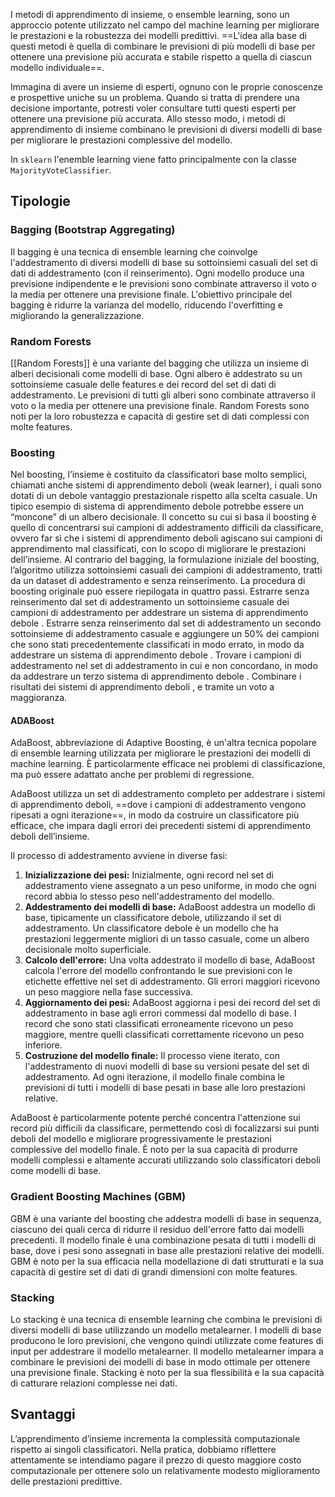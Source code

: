I metodi di apprendimento di insieme, o ensemble learning, sono un approccio potente utilizzato nel campo del machine learning per migliorare le prestazioni e la robustezza dei modelli predittivi.
==L'idea alla base di questi metodi è quella di combinare le previsioni di più modelli di base per ottenere una previsione più accurata e stabile rispetto a quella di ciascun modello individuale==.

Immagina di avere un insieme di esperti, ognuno con le proprie conoscenze e prospettive uniche su un problema. Quando si tratta di prendere una decisione importante, potresti voler consultare tutti questi esperti per ottenere una previsione più accurata. Allo stesso modo, i metodi di apprendimento di insieme combinano le previsioni di diversi modelli di base per migliorare le prestazioni complessive del modello.

In `sklearn` l'enemble learning viene fatto principalmente con la classe `MajorityVoteClassifier`.

## Tipologie

### Bagging (Bootstrap Aggregating)

Il bagging è una tecnica di ensemble learning che coinvolge l'addestramento di diversi modelli di base su sottoinsiemi casuali del set di dati di addestramento (con il reinserimento).
Ogni modello produce una previsione indipendente e le previsioni sono combinate attraverso il voto o la media per ottenere una previsione finale.
L'obiettivo principale del bagging è ridurre la varianza del modello, riducendo l'overfitting e migliorando la generalizzazione.

### Random Forests

[[Random Forests]] è una variante del bagging che utilizza un insieme di alberi decisionali come modelli di base. Ogni albero è addestrato su un sottoinsieme casuale delle features e dei record del set di dati di addestramento. Le previsioni di tutti gli alberi sono combinate attraverso il voto o la media per ottenere una previsione finale.
Random Forests sono noti per la loro robustezza e capacità di gestire set di dati complessi con molte features.

### Boosting

Nel boosting, l’insieme è costituito da classificatori base molto semplici, chiamati anche sistemi di apprendimento deboli (weak learner), i quali sono dotati di un debole vantaggio prestazionale rispetto alla scelta casuale. Un tipico esempio di sistema di apprendimento debole potrebbe essere un “moncone” di un albero decisionale. Il concetto su cui si basa il boosting è quello di concentrarsi sui campioni di addestramento difficili da classificare, ovvero far sì che i sistemi di apprendimento deboli agiscano sui campioni di apprendimento mal classificati, con lo scopo di migliorare le prestazioni dell’insieme. Al contrario del bagging, la formulazione iniziale del boosting, l’algoritmo utilizza sottoinsiemi casuali dei campioni di addestramento, tratti da un dataset di addestramento e senza reinserimento. La procedura di boosting originale può essere riepilogata in quattro passi. Estrarre senza reinserimento dal set di addestramento un sottoinsieme casuale dei campioni di addestramento per addestrare un sistema di apprendimento debole . Estrarre senza reinserimento dal set di addestramento un secondo sottoinsieme di addestramento casuale e aggiungere un 50% dei campioni che sono stati precedentemente classificati in modo errato, in modo da addestrare un sistema di apprendimento debole . Trovare i campioni di addestramento nel set di addestramento in cui e non concordano, in modo da addestrare un terzo sistema di apprendimento debole . Combinare i risultati dei sistemi di apprendimento deboli , e tramite un voto a maggioranza. 

#### ADABoost

AdaBoost, abbreviazione di Adaptive Boosting, è un'altra tecnica popolare di ensemble learning utilizzata per migliorare le prestazioni dei modelli di machine learning. È particolarmente efficace nei problemi di classificazione, ma può essere adattato anche per problemi di regressione.

AdaBoost utilizza un set di addestramento completo per addestrare i sistemi di apprendimento deboli, ==dove i campioni di addestramento vengono ripesati a ogni iterazione==, in modo da costruire un classificatore più efficace, che impara dagli errori dei precedenti sistemi di apprendimento deboli dell’insieme.

Il processo di addestramento avviene in diverse fasi:

1. **Inizializzazione dei pesi:** Inizialmente, ogni record nel set di addestramento viene assegnato a un peso uniforme, in modo che ogni record abbia lo stesso peso nell'addestramento del modello.
2. **Addestramento dei modelli di base:** AdaBoost addestra un modello di base, tipicamente un classificatore debole, utilizzando il set di addestramento. Un classificatore debole è un modello che ha prestazioni leggermente migliori di un tasso casuale, come un albero decisionale molto superficiale.
3. **Calcolo dell'errore:** Una volta addestrato il modello di base, AdaBoost calcola l'errore del modello confrontando le sue previsioni con le etichette effettive nel set di addestramento. Gli errori maggiori ricevono un peso maggiore nella fase successiva.
4. **Aggiornamento dei pesi:** AdaBoost aggiorna i pesi dei record del set di addestramento in base agli errori commessi dal modello di base. I record che sono stati classificati erroneamente ricevono un peso maggiore, mentre quelli classificati correttamente ricevono un peso inferiore.
5. **Costruzione del modello finale:** Il processo viene iterato, con l'addestramento di nuovi modelli di base su versioni pesate del set di addestramento. Ad ogni iterazione, il modello finale combina le previsioni di tutti i modelli di base pesati in base alle loro prestazioni relative.

AdaBoost è particolarmente potente perché concentra l'attenzione sui record più difficili da classificare, permettendo così di focalizzarsi sui punti deboli del modello e migliorare progressivamente le prestazioni complessive del modello finale.
È noto per la sua capacità di produrre modelli complessi e altamente accurati utilizzando solo classificatori deboli come modelli di base.

### Gradient Boosting Machines (GBM)

GBM è una variante del boosting che addestra modelli di base in sequenza, ciascuno dei quali cerca di ridurre il residuo dell'errore fatto dai modelli precedenti.
Il modello finale è una combinazione pesata di tutti i modelli di base, dove i pesi sono assegnati in base alle prestazioni relative dei modelli.
GBM è noto per la sua efficacia nella modellazione di dati strutturati e la sua capacità di gestire set di dati di grandi dimensioni con molte features.

### Stacking

Lo stacking è una tecnica di ensemble learning che combina le previsioni di diversi modelli di base utilizzando un modello metalearner.
I modelli di base producono le loro previsioni, che vengono quindi utilizzate come features di input per addestrare il modello metalearner.
Il modello metalearner impara a combinare le previsioni dei modelli di base in modo ottimale per ottenere una previsione finale.
Stacking è noto per la sua flessibilità e la sua capacità di catturare relazioni complesse nei dati.

## Svantaggi

L’apprendimento d’insieme incrementa la complessità computazionale rispetto ai singoli classificatori. Nella pratica, dobbiamo riflettere attentamente se intendiamo pagare il prezzo di questo maggiore costo computazionale per ottenere solo un relativamente modesto miglioramento delle prestazioni predittive.